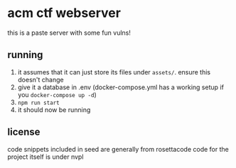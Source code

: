 # acm ctf webserver

this is a paste server with some fun vulns!

## running

1. it assumes that it can just store its files under `assets/`. ensure this doesn't
change
1. give it a database in .env (docker-compose.yml has a working setup if you `docker-compose up -d`)
1. `npm run start`
1. it should now be running

## license

code snippets included in seed are generally from rosettacode
code for the project itself is under nvpl
